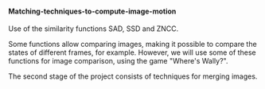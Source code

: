 #### Matching-techniques-to-compute-image-motion
Use of the similarity functions SAD, SSD and ZNCC.

Some functions allow comparing images, making it possible to compare the states of different frames, for example. However, we will use some of these functions for image comparison, using the game "Where's Wally?".

The second stage of the project consists of techniques for merging images.

